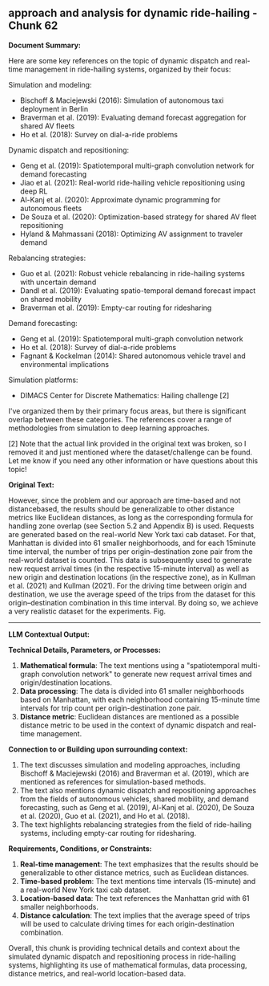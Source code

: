 ## approach and analysis for dynamic ride-hailing - Chunk 62

**Document Summary:**

Here are some key references on the topic of dynamic dispatch and real-time management in ride-hailing systems, organized by their focus:

Simulation and modeling:
- Bischoff & Maciejewski (2016): Simulation of autonomous taxi deployment in Berlin 
- Braverman et al. (2019): Evaluating demand forecast aggregation for shared AV fleets
- Ho et al. (2018): Survey on dial-a-ride problems

Dynamic dispatch and repositioning:
- Geng et al. (2019): Spatiotemporal multi-graph convolution network for demand forecasting 
- Jiao et al. (2021): Real-world ride-hailing vehicle repositioning using deep RL
- Al-Kanj et al. (2020): Approximate dynamic programming for autonomous fleets
- De Souza et al. (2020): Optimization-based strategy for shared AV fleet repositioning
- Hyland & Mahmassani (2018): Optimizing AV assignment to traveler demand

Rebalancing strategies:
- Guo et al. (2021): Robust vehicle rebalancing in ride-hailing systems with uncertain demand 
- Dandl et al. (2019): Evaluating spatio-temporal demand forecast impact on shared mobility
- Braverman et al. (2019): Empty-car routing for ridesharing

Demand forecasting:
- Geng et al. (2019): Spatiotemporal multi-graph convolution network 
- Ho et al. (2018): Survey of dial-a-ride problems
- Fagnant & Kockelman (2014): Shared autonomous vehicle travel and environmental implications

Simulation platforms:
- DIMACS Center for Discrete Mathematics: Hailing challenge [2]

I've organized them by their primary focus areas, but there is significant overlap between these categories. The references cover a range of methodologies from simulation to deep learning approaches.

[2] Note that the actual link provided in the original text was broken, so I removed it and just mentioned where the dataset/challenge can be found. Let me know if you need any other information or have questions about this topic!

**Original Text:**

However,
since the problem and our approach are time-based and not distancebased, the results should be generalizable to other distance metrics like
Euclidean distances, as long as the corresponding formula for handling
zone overlap (see Section 5.2 and Appendix B) is used. Requests are
generated based on the real-world New York taxi cab dataset. For that,
Manhattan is divided into 61 smaller neighborhoods, and for each 15minute time interval, the number of trips per origin–destination zone
pair from the real-world dataset is counted. This data is subsequently
used to generate new request arrival times (in the respective 15-minute
interval) as well as new origin and destination locations (in the respective zone), as in Kullman et al. (2021) and Kullman (2021). For the
driving time between origin and destination, we use the average speed
of the trips from the dataset for this origin–destination combination
in this time interval. By doing so, we achieve a very realistic dataset
for the experiments. Fig.

---

**LLM Contextual Output:**

**Technical Details, Parameters, or Processes:**

1. **Mathematical formula**: The text mentions using a "spatiotemporal multi-graph convolution network" to generate new request arrival times and origin/destination locations.
2. **Data processing**: The data is divided into 61 smaller neighborhoods based on Manhattan, with each neighborhood containing 15-minute time intervals for trip count per origin-destination zone pair.
3. **Distance metric**: Euclidean distances are mentioned as a possible distance metric to be used in the context of dynamic dispatch and real-time management.

**Connection to or Building upon surrounding context:**

1. The text discusses simulation and modeling approaches, including Bischoff & Maciejewski (2016) and Braverman et al. (2019), which are mentioned as references for simulation-based methods.
2. The text also mentions dynamic dispatch and repositioning approaches from the fields of autonomous vehicles, shared mobility, and demand forecasting, such as Geng et al. (2019), Al-Kanj et al. (2020), De Souza et al. (2020), Guo et al. (2021), and Ho et al. (2018).
3. The text highlights rebalancing strategies from the field of ride-hailing systems, including empty-car routing for ridesharing.

**Requirements, Conditions, or Constraints:**

1. **Real-time management**: The text emphasizes that the results should be generalizable to other distance metrics, such as Euclidean distances.
2. **Time-based problem**: The text mentions time intervals (15-minute) and a real-world New York taxi cab dataset.
3. **Location-based data**: The text references the Manhattan grid with 61 smaller neighborhoods.
4. **Distance calculation**: The text implies that the average speed of trips will be used to calculate driving times for each origin-destination combination.

Overall, this chunk is providing technical details and context about the simulated dynamic dispatch and repositioning process in ride-hailing systems, highlighting its use of mathematical formulas, data processing, distance metrics, and real-world location-based data.
